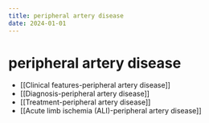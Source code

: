 ```yaml
---
title: peripheral artery disease
date: 2024-01-01
---
```


# peripheral artery disease

- [[Clinical features-peripheral artery disease]]
- [[Diagnosis-peripheral artery disease]]
- [[Treatment-peripheral artery disease]]
- [[Acute limb ischemia (ALI)-peripheral artery disease]]
